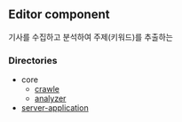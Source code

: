 ## Editor component
기사를 수집하고 분석하여 주제(키워드)를 추출하는 

### Directories
* core           
  * [crawle](#)      
  * [analyzer](#)
* [server-application](#)
